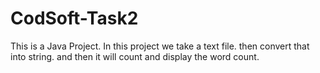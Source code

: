 # CodSoft-Task2
This is a Java Project.
In this project we take a text file.
then convert that into string.
and then it will count and display the word count.
